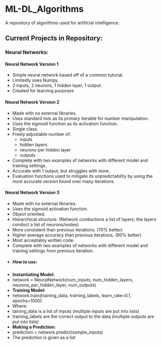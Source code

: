 # ML-DL_Algorithms
A repository of algorithms used for artificial intelligence.

## Current Projects in Repository:

### Neural Networks:

#### Neural Network Version 1
* Simple neural network based off of a common tutorial.
* Limitedly uses Numpy.
* 2 inputs, 2 neurons, 1 hidden layer, 1 output.
* Created for learning purposes

#### Neural Network Version 2
* Made with no external libraries.
* Uses standard lists as its primary iterable for number manipulation.
* Uses the sigmoid function as its activation function.
* Single class.
* Freely adjustable number of:
  * inputs
  * hidden layers
  * neurons per hidden layer
  * outputs
* Complete with two examples of networks with different model and training settings.
* Accurate with 1 output, but struggles with more.
* Evaluation functions used to mitigate its unpredictability by using the most accurate version found over many iterations.

#### Neural Network Version 3
* Made with no external libraries.
* Uses the sigmoid activation function.
* Object oriented.
* Hierarchical structure. (Network conductions a list of layers, the layers conduct a list of neurons/nodes)
* More consistent than previous iterations. (70% better)
* Higher average accuracy than previous iterations. (90% better)
* Most acceptably written code.
* Complete with two examples of networks with different model and training settings from previous iteration.
* ##### How to use:
 * **Instantiating Model:**
  * network = NeuralNetwork(num_inputs, num_hidden_layers, neurons_per_hidden_layer, num_outputs)
 * **Training Model:**
  * network.train(training_data, training_labels, learn_rate=0.1, epochs=1000)
  * Where:
   * taining_data is a list of inputs (multiple inputs are put into lists)
   * training_labels are the correct output to the data (multiple outputs are put into lists)
 * **Making a Prediction:**
  * prediction = network.predict(sample_inputs)
   * The prediction is given as a list
